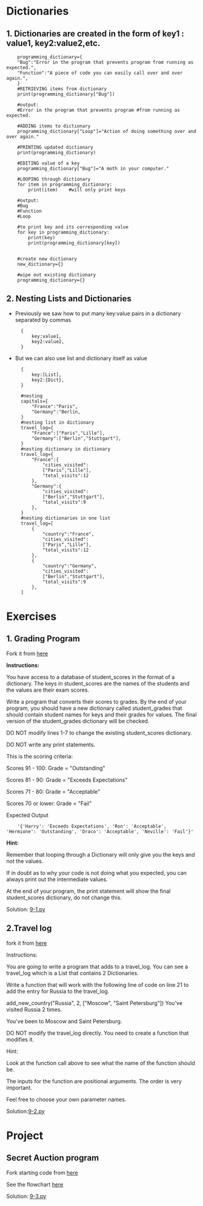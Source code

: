 # Dictionaries

## 1. Dictionaries are created in the form of  key1 : value1, key2:value2,etc.

        programming_dictionary={
        "Bug":"Error in the program that prevents program from running as expected.",
        "Function":"A piece of code you can easily call over and over again.",
        }
        #RETRIEVING items from dictionary
        print(programming_dictionary["Bug"])
        
        #output:
        #Error in the program that prevents program #from running as expected.

        #ADDING items to dictionary
        programming_dictionary["Loop"]="Action of doing something over and over again."

        #PRINTING updated dictionary
        print(programming_dictionary)

        #EDITING value of a key
        programming_dictionary["Bug"]="A moth in your computer."

        #LOOPING through dictionary
        for item in programming_dictionary:
            print(item)    #will only print keys

        #output:
        #Bug
        #Function
        #Loop

        #to print key and its corresponding value
        for key in programming_dictionary:
            print(key) 
            print(programming_dictionary[key])


        #create new dictionary
        new_dictionary={}

        #wipe out existing dictionary
        programming_dictionary={}

## 2. Nesting Lists and Dictionaries

* Previously we saw how to put many key:value pairs in a dictionary separated by commas

        {
            key:value1,
            key2:value2,
        }

* But we can also use list and dictionary itself as value

        {
            key:[List],
            key2:{Dict},
        }

        #nesting
        capitals={
            "France":"Paris",
            "Germany":"Berlin,
        }
        #nesting list in dictionary
        travel_log={
            "France":["Paris","Lille"],
            "Germany":["Berlin","Stuttgart"],
        }
        #nesting dictionary in dictionary
        travel_log={
            "France":{
                "cities_visited":
                ["Paris","Lille"],
                "total_visits":12
            },
            "Germany":{
                "cities_visited":
                ["Berlin","Stuttgart"],
                "total_visits":9
            },
        }
        #nesting dictionaries in one list
        travel_log=[
            {
                "country":"France",
                "cities_visited":
                ["Paris","Lille"],
                "total_visits":12
            },
            {
                "country":"Germany",
                "cities_visited":
                ["Berlin","Stuttgart"],
                "total_visits":9
            },
        ]




# Exercises

## 1. Grading Program

Fork it from [here](https://replit.com/@appbrewery/day-9-1-exercise)

**Instructions:**

You have access to a database of student_scores in the format of a dictionary. The keys in student_scores are the names of the students and the values are their exam scores.

Write a program that converts their scores to grades. By the end of your program, you should have a new dictionary called student_grades that should contain student names for keys and their grades for values. The final version of the student_grades dictionary will be checked.

DO NOT modify lines 1-7 to change the existing student_scores dictionary.

DO NOT write any print statements.

This is the scoring criteria:

Scores 91 - 100: Grade = "Outstanding"

Scores 81 - 90: Grade = "Exceeds Expectations"

Scores 71 - 80: Grade = "Acceptable"

Scores 70 or lower: Grade = "Fail"

Expected Output

        '{'Harry': 'Exceeds Expectations', 'Ron': 'Acceptable', 'Hermione': 'Outstanding', 'Draco': 'Acceptable', 'Neville': 'Fail'}'
**Hint:**

Remember that looping through a Dictionary will only give you the keys and not the values.

If in doubt as to why your code is not doing what you expected, you can always print out the intermediate values.

At the end of your program, the print statement will show the final student_scores dictionary, do not change this.

Solution: [9-1.py](https://github.com/priyanka-111-droid/100daysofcode/blob/main/Day9/9-1.py)

## 2.Travel log

fork it from [here](https://replit.com/@appbrewery/day-9-2-exercise#README.md)

Instructions:

You are going to write a program that adds to a travel_log. You can see a travel_log which is a List that contains 2 Dictionaries.

Write a function that will work with the following line of code on line 21 to add the entry for Russia to the travel_log.

add_new_country("Russia", 2, ["Moscow", "Saint Petersburg"])
You've visited Russia 2 times.

You've been to Moscow and Saint Petersburg.

DO NOT modify the travel_log directly. You need to create a function that modifies it.

Hint:

Look at the function call above to see what the name of the function should be.

The inputs for the function are positional arguments. The order is very important.

Feel free to choose your own parameter names.

Solution:[9-2.py](https://github.com/priyanka-111-droid/100daysofcode/blob/main/Day9/9-2.py)

# Project

## Secret Auction program

Fork starting code from [here](https://replit.com/@appbrewery/blind-auction-start)

See the flowchart [here](https://viewer.diagrams.net/?highlight=0000ff&edit=_blank&layers=1&nav=1&title=Blind%20Auction%20Flow%20Chart#R3VnbcpswEP0aPzYDCLB5tHNrZ9pMpu6kzaMMilEDiBHyLV%2FfFYirHMdp7JD4JUGrXV3Ont2V5AE6j9fXHKfhDxaQaGAZwXqALgaWZRqmAf%2BkZFNIHM8qBHNOA6VUC6b0iZSWSrqgAclaioKxSNC0LfRZkhBftGSYc7Zqqz2wqD1riudEE0x9HOnS3zQQoZK6jl13fCV0HpZTm65X9MS41FZbyUIcsFVDhC4H6JwzJoqveH1OIoleCUxhd%2FVMb7UyThKxj8Hs4R5fx%2BMlu%2F52dxPepdM7H31BxShLHC3UjtVixaaEgASAiGoyLkI2ZwmOLmvphLNFEhA5jQGtWuc7YykITRD%2BJUJslHvxQjAQhSKOVG8xp5zo2b0pUcYW3Cc7NlSSBPM5ETv0rMoDwF3CYiL4Buw4ibCgy%2FY6sCLRvNKrYYYPhfQrUDc11Ke%2Fxj9%2FadDXwEqUViEVZJrifP8riLdtIC4JF2S9G0Z928rAHimuqmi1VXNVU99TorBBemQcCSfn1Nhp7clOu092Wjo7Q0hclhEBcDKJchbn6VWcpZsPx1mvZ84OT42z9p6cdfvkrK2hPs4e84LP4e8NjokcIUkXon%2FCOk6LsKajM9a0t1DWPhZlvVOjrLsnZUd9UtbdSdkJ2FrGLaew0Y%2FG2OpI2xtjTf0E9ckp%2B1YqKtNbRmHmynOO1fYcGnU8UoSIsuo4pVrG%2F%2FtppHM8COqEjJOgojqsQB4usLwsUl9QcESOAKwUIjmU6o9kUxnlQ54NLBfHkvDJLEsrh%2FQZKmh41gmWLQcSc%2BjoweIcLVhGfcQGWVPxR5nL7%2FuG%2FGLd6LjYlI0EdpubAISqed%2Fsq83yVml3wCg00Z6VwxweIl7HnONNQyGVcZg9H872yGxxy%2B5e%2BTv6yHN26cNHsYKDxnwFdi90Mxt0Uzw6CcI1noz6eLDQ34mKwwp9KLIzz9N5%2FpfJ5kCu141gR5MZNNy5%2FFpkhMtsvgplpl%2FhnKp51p%2FJEtBN3SGLZ4usp7RdVcqX0na3oh4Oc%2F2AeE8yDSbYtGjjgSM6T%2BDbh82DJ9BEQkN9HI1VR0yDoIg6ktEnPMuHksRW%2BQfGdSYD50KOBYGWFTF3IKiRZ7dzkmFrQG87S1pHw9nrtTxWOeo1BbKVrerk9Q75arhnvnrrC9b2gmZ1HnvQcL%2Fz7GsLbbdwOvbuQttd12v1zeE7FGZTf5o6jwjm1fk68zkhiZ6I3%2FkMjZzOK%2FSWVLztSe9ot80y9TSAu6L5LaTALYQ1kEyUdQyuMlVX%2ByqT2wTEj4pKCSpx%2B4azokkii2fPHnCGL3vA9LYUQ%2FdoLrA0F9ywT18LXdTB2dBxRoephdCsf2osMkr9iy26%2FAc%3D)

Solution: [9-3.py](https://github.com/priyanka-111-droid/100daysofcode/blob/main/Day9/9-3.py)



